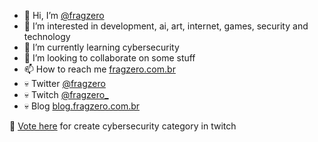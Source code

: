 - 👋 Hi, I’m [@fragzero](http://github.fragzero.com.br)
- 👀 I’m interested in development, ai, art, internet, games, security and technology
- 🌱 I’m currently learning cybersecurity
- 💞️ I’m looking to collaborate on some stuff
- 📫 How to reach me [fragzero.com.br](http://fragzero.com.br)
- :skull: Twitter [@fragzero](http://twitter.fragzero.com.br)
- :skull: Twitch [@fragzero_](http://twitch.fragzero.com.br)
- :skull: Blog [blog.fragzero.com.br](http://blog.fragzero.com.br)



:red_circle: [Vote here](https://twitch.uservoice.com/forums/310210-discover/suggestions/43149327-cybersecurity) for create cybersecurity category in twitch
